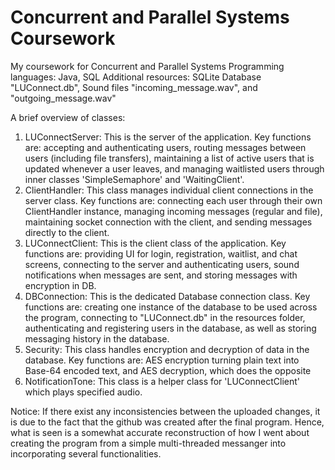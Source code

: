 # Concurrent and Parallel Systems Coursework
My coursework for Concurrent and Parallel Systems
Programming languages: Java, SQL
Additional resources: SQLite Database "LUConnect.db", Sound files "incoming_message.wav", and "outgoing_message.wav"

A brief overview of classes:
1. LUConnectServer:
   This is the server of the application. Key functions are: accepting and authenticating users, routing messages between users (including file transfers), maintaining a list      of active users that is updated whenever a user leaves, and managing waitlisted users through inner classes 'SimpleSemaphore' and 'WaitingClient'.
2. ClientHandler:
   This class manages individual client connections in the server class. Key functions are: connecting each user through their own ClientHandler instance, managing incoming        messages (regular and file), maintaining socket connection with the client, and sending messages directly to the client.
3. LUConnectClient:
   This is the client class of the application. Key functions are: providing UI for login, registration, waitlist, and chat screens, connecting to the server and authenticating    users, sound notifications when messages are sent, and storing messages with encryption in DB.
4. DBConnection:
   This is the dedicated Database connection class. Key functions are: creating one instance of the database to be used across the program, connecting to "LUConnect.db" in the     resources folder, authenticating and registering users in the database, as well as storing messaging history in the database.
5. Security:
   This class handles encryption and decryption of data in the database. Key functions are: AES encryption turning plain text into Base-64 encoded text, and AES decryption,       which does the opposite
6. NotificationTone:
   This class is a helper class for 'LUConnectClient' which plays specified audio.
   
Notice: If there exist any inconsistencies between the uploaded changes, it is due to the fact that the github was created after the final program. Hence, what is seen is a somewhat accurate reconstruction of how I went about creating the program from a simple multi-threaded messanger into incorporating several functionalities.

